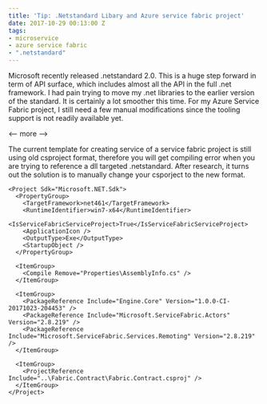 ```yaml
---
title: 'Tip: .Netstandard Libary and Azure service fabric project'
date: 2017-10-29 00:13:00 Z
tags:
- microservice
- azure service fabric
- ".netstandard"
---
```


Microsoft recently released .netstandard 2.0. This is a huge step forward in term of API surface, which includes almost all the API in the full .net framework. I had pain trying to move my .net libraries to the earlier version of the standard. It is certainly a lot smoother this time. For my Azure Service Fabric project, I still need a few manual modifications since the tooling support is not readily available yet.

<-- more -->

The current template for creating service of a service fabric project is still using old csproject format, therefore you will get compiling error when you are trying to reference a dll targeted .netstandard. After research, it turns out the solution is to manually change your csporject to the new format.

```
<Project Sdk="Microsoft.NET.Sdk">
  <PropertyGroup>
    <TargetFramework>net461</TargetFramework>
    <RuntimeIdentifier>win7-x64</RuntimeIdentifier>
    <IsServiceFabricServiceProject>True</IsServiceFabricServiceProject>
    <ApplicationIcon />
    <OutputType>Exe</OutputType>
    <StartupObject />
  </PropertyGroup>

  <ItemGroup>
    <Compile Remove="Properties\AssemblyInfo.cs" />
  </ItemGroup>

  <ItemGroup>
    <PackageReference Include="Engine.Core" Version="1.0.0-CI-20171023-204453" />
    <PackageReference Include="Microsoft.ServiceFabric.Actors" Version="2.8.219" />
    <PackageReference Include="Microsoft.ServiceFabric.Services.Remoting" Version="2.8.219" />
  </ItemGroup>

  <ItemGroup>
    <ProjectReference Include="..\Fabric.Contract\Fabric.Contract.csproj" />
  </ItemGroup>
</Project>
``` 